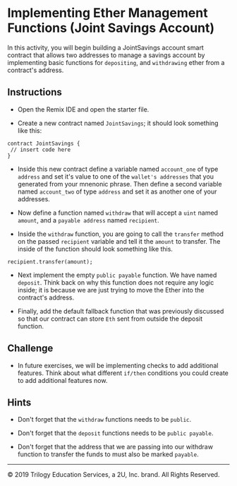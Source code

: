 # Implementing Ether Management Functions (Joint Savings Account)

In this activity, you will begin building a JointSavings account smart contract that allows two addresses to manage a savings account by implementing basic functions for `depositing`, and `withdrawing` ether from a contract's address. 

## Instructions

* Open the Remix IDE and open the starter file.

* Create a new contract named `JointSavings`; it should look something like this:

```solidity
contract JointSavings {
 // insert code here
}
```

* Inside this new contract define a variable named `account_one` of type `address` and set it's value to one of the `wallet's addresses` that you generated from your mnenonic phrase. Then define a second variable named `account_two` of type `address` and set it as another one of your addresses.

* Now define a function named `withdraw` that will accept a `uint` named `amount`, and a `payable address` named `recipient`.

* Inside the `withdraw` function, you are going to call the `transfer` method on the passed `recipient` variable and tell it the `amount` to transfer. The inside of the function should look something like this.

```solidity
recipient.transfer(amount);
```

* Next implement the empty `public payable` function. We have named `deposit`. Think back on why this function does not require any logic inside; it is because we are just trying to move the Ether into the contract's address.

* Finally, add the default fallback function that was previously discussed so that our contract can store `Eth` sent from outside the deposit function.

## Challenge

* In future exercises, we will be implementing checks to add additional features. Think about what different `if/then` conditions you could create to add additional features now.

## Hints

* Don't forget that the `withdraw` functions needs to be `public`.

* Don't forget that the `deposit` functions needs to be `public payable`.

* Don't forget that the address that we are passing into our withdraw function to transfer the funds to must also be marked `payable`.

---

© 2019 Trilogy Education Services, a 2U, Inc. brand. All Rights Reserved.

